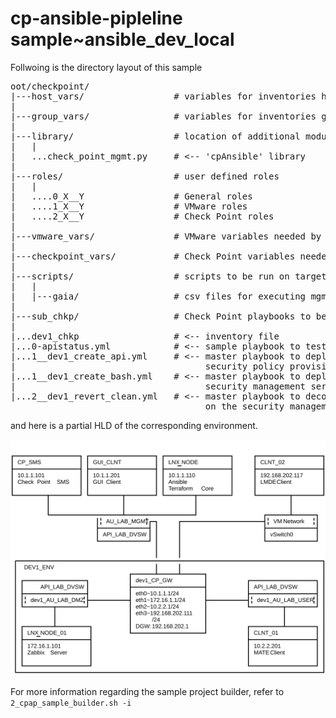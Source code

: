 # cp-ansible-pipleline sample~ansible_dev_local
Follwoing is the directory layout of this sample
<pre>
oot/checkpoint/
|---host_vars/                 # variables for inventories host entries
|
|---group_vars/                # variables for inventories group entries
|
|---library/                   # location of additional modules
|   |
|   ...check_point_mgmt.py     # <-- 'cpAnsible' library
|
|---roles/                     # user defined roles
|   |
|   ....0_X__Y                 # General roles
|   ....1_X__Y                 # VMware roles
|   ....2_X__Y                 # Check Point roles
|
|---vmware_vars/               # VMware variables needed by roles and playbooks
|
|---checkpoint_vars/           # Check Point variables needed by roles and playbooks
|
|---scripts/                   # scripts to be run on targets
|   |
|   |---gaia/                  # csv files for executing mgmt_cli commands in batch mode are included
|
|---sub_chkp/                  # Check Point playbooks to be called by master playbooks
|
|...dev1_chkp                  # <-- inventory file
|...0-apistatus.yml            # <-- sample playbook to test chkp mgmt api status
|...1__dev1_create_api.yml     # <-- master playbook to deploy the gw engaging remote api calls for 
|                                    security policy provisioning
|...1__dev1_create_bash.yml    # <-- master playbook to deploy the gw engaging local api calls on the
|                                    security management server using 'mgmt_cli'
|...2__dev1_revert_clean.yml   # <-- master playbook to decommission the gw engaging local api calls 
                                     on the security management server using 'mgmt_cli'
</pre>

and here is a partial HLD of the corresponding environment.

![dev1 HLD](./dev1_env.svg)

For more information regarding the sample project builder, refer to `2_cpap_sample_builder.sh -i`
